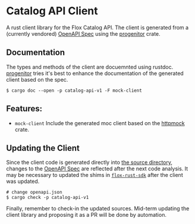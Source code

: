# Catalog API Client

A rust client library for the Flox Catalog API.
The client is generated from a (currently vendored) [OpenAPI Spec](./openapi.json)
using the [progenitor](https://github.com/oxidecomputer/progenitor) crate.

## Documentation

The types and methods of the client are docuemnted using rustdoc.
[progenitor](https://github.com/oxidecomputer/progenitor) tries it's best
to enhance the documentation of the generated client based on the spec.

```
$ cargo doc --open -p catalog-api-v1 -F mock-client
```

## Features:

* `mock-client`
Include the generated moc client based on the [httpmock](https://github.com/alexliesenfeld/httpmock) crate.


## Updating the Client

Since the client code is generated directly into [the source directory](./src/),
changes to the [OpenAPI Spec](./openapi.json) are reflected after the next code analysis.
It may be necessary to updated the shims in [`flox-rust-sdk`](../flox-rust-sdk/)
after the client was updated.

```
# change openapi.json
$ cargo check -p catalog-api-v1
```

Finally, remember to check-in the updated sources.
Mid-term updating the client library and proposing it as a PR will be done by automation.
